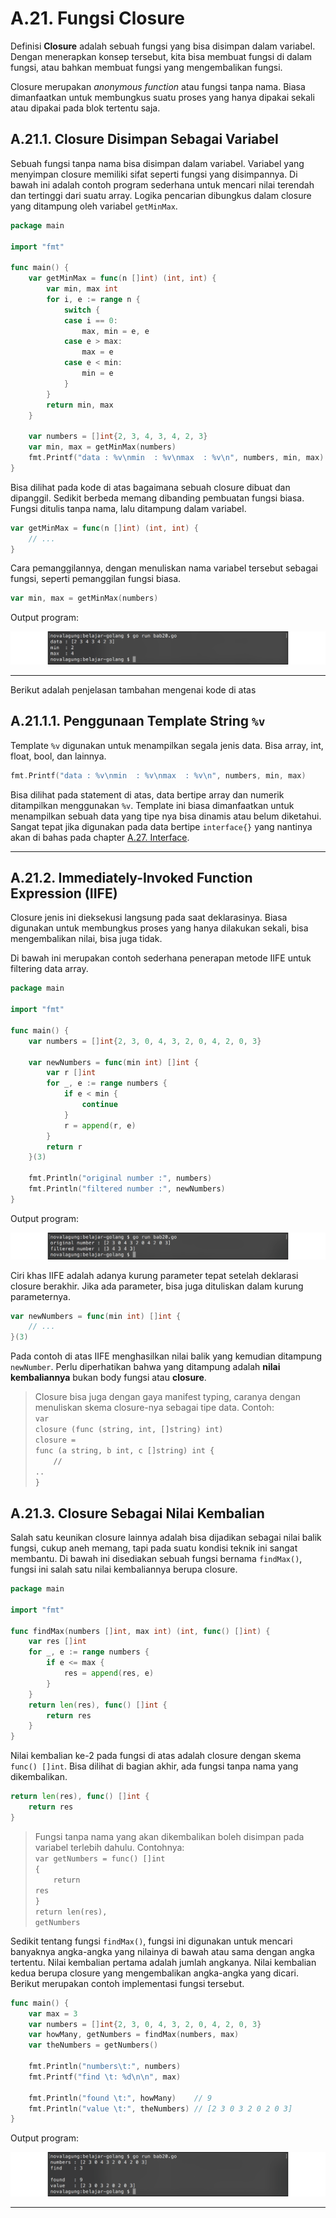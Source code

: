 # A.21. Fungsi Closure

Definisi **Closure** adalah sebuah fungsi yang bisa disimpan dalam variabel. Dengan menerapkan konsep tersebut, kita bisa membuat fungsi di dalam fungsi, atau bahkan membuat fungsi yang mengembalikan fungsi.

Closure merupakan *anonymous function* atau fungsi tanpa nama. Biasa dimanfaatkan untuk membungkus suatu proses yang hanya dipakai sekali atau dipakai pada blok tertentu saja.

## A.21.1. Closure Disimpan Sebagai Variabel

Sebuah fungsi tanpa nama bisa disimpan dalam variabel. Variabel yang menyimpan closure memiliki sifat seperti fungsi yang disimpannya. Di bawah ini adalah contoh program sederhana untuk mencari nilai terendah dan tertinggi dari suatu array. Logika pencarian dibungkus dalam closure yang ditampung oleh variabel `getMinMax`.

```go
package main

import "fmt"

func main() {
    var getMinMax = func(n []int) (int, int) {
        var min, max int
        for i, e := range n {
            switch {
            case i == 0:
                max, min = e, e
            case e > max:
                max = e
            case e < min:
                min = e
            }
        }
        return min, max
    }

    var numbers = []int{2, 3, 4, 3, 4, 2, 3}
    var min, max = getMinMax(numbers)
    fmt.Printf("data : %v\nmin  : %v\nmax  : %v\n", numbers, min, max)
}
```


Bisa dilihat pada kode di atas bagaimana sebuah closure dibuat dan dipanggil. Sedikit berbeda memang dibanding pembuatan fungsi biasa. Fungsi ditulis tanpa nama, lalu ditampung dalam variabel.

```go
var getMinMax = func(n []int) (int, int) {
    // ...
}
```

Cara pemanggilannya, dengan menuliskan nama variabel tersebut sebagai fungsi, seperti pemanggilan fungsi biasa.

```go
var min, max = getMinMax(numbers)
```

Output program:

![Penerapan closure](images/A_fungsi_closure_1_closure.png)

---

Berikut adalah penjelasan tambahan mengenai kode di atas

## A.21.1.1. Penggunaan Template String `%v`

Template `%v` digunakan untuk menampilkan segala jenis data. Bisa array, int, float, bool, dan lainnya.

```go
fmt.Printf("data : %v\nmin  : %v\nmax  : %v\n", numbers, min, max)
```

Bisa dilihat pada statement di atas, data bertipe array dan numerik ditampilkan menggunakan `%v`. Template ini biasa dimanfaatkan untuk menampilkan sebuah data yang tipe nya bisa dinamis atau belum diketahui. Sangat tepat jika digunakan pada data bertipe `interface{}` yang nantinya akan di bahas pada chapter [A.27. Interface](/A-interface.html).

---

## A.21.2. Immediately-Invoked Function Expression (IIFE)

Closure jenis ini dieksekusi langsung pada saat deklarasinya. Biasa digunakan untuk membungkus proses yang hanya dilakukan sekali, bisa mengembalikan nilai, bisa juga tidak.

Di bawah ini merupakan contoh sederhana penerapan metode IIFE untuk filtering data array.

```go
package main

import "fmt"

func main() {
    var numbers = []int{2, 3, 0, 4, 3, 2, 0, 4, 2, 0, 3}

    var newNumbers = func(min int) []int {
        var r []int
        for _, e := range numbers {
            if e < min {
                continue
            }
            r = append(r, e)
        }
        return r
    }(3)

    fmt.Println("original number :", numbers)
    fmt.Println("filtered number :", newNumbers)
}
```

Output program:

![Penerapan IIFE](images/A_fungsi_closure_2_iife.png)

Ciri khas IIFE adalah adanya kurung parameter tepat setelah deklarasi closure berakhir. Jika ada parameter, bisa juga dituliskan dalam kurung parameternya.

```go
var newNumbers = func(min int) []int {
    // ...
}(3)
```

Pada contoh di atas IIFE menghasilkan nilai balik yang kemudian ditampung `newNumber`. Perlu diperhatikan bahwa yang ditampung adalah **nilai kembaliannya** bukan body fungsi atau **closure**.

> Closure bisa juga dengan gaya manifest typing, caranya dengan menuliskan skema closure-nya sebagai tipe data. Contoh:<br /><code>var closure (func (string, int, []string) int)</code><br /><code>closure = func (a string, b int, c []string) int {</code><br /><code>&nbsp;&nbsp;&nbsp;&nbsp;// ..</code><br /><code>}</code>

## A.21.3. Closure Sebagai Nilai Kembalian

Salah satu keunikan closure lainnya adalah bisa dijadikan sebagai nilai balik fungsi, cukup aneh memang, tapi pada suatu kondisi teknik ini sangat membantu. Di bawah ini disediakan sebuah fungsi bernama `findMax()`, fungsi ini salah satu nilai kembaliannya berupa closure.

```go
package main

import "fmt"

func findMax(numbers []int, max int) (int, func() []int) {
    var res []int
    for _, e := range numbers {
        if e <= max {
            res = append(res, e)
        }
    }
    return len(res), func() []int {
        return res
    }
}
```

Nilai kembalian ke-2 pada fungsi di atas adalah closure dengan skema `func() []int`. Bisa dilihat di bagian akhir, ada fungsi tanpa nama yang dikembalikan.

```go
return len(res), func() []int {
    return res
}
```

> Fungsi tanpa nama yang akan dikembalikan boleh disimpan pada variabel terlebih dahulu. Contohnya:<br /><code>var getNumbers = func() []int {</code><br /><code>&nbsp;&nbsp;&nbsp;&nbsp;return res</code><br /><code>}</code><br /><code>return len(res), getNumbers</code>

Sedikit tentang fungsi `findMax()`, fungsi ini digunakan untuk mencari banyaknya angka-angka yang nilainya di bawah atau sama dengan angka tertentu. Nilai kembalian pertama adalah jumlah angkanya. Nilai kembalian kedua berupa closure yang mengembalikan angka-angka yang dicari. Berikut merupakan contoh implementasi fungsi tersebut.

```go
func main() {
    var max = 3
    var numbers = []int{2, 3, 0, 4, 3, 2, 0, 4, 2, 0, 3}
    var howMany, getNumbers = findMax(numbers, max)
    var theNumbers = getNumbers()

    fmt.Println("numbers\t:", numbers)
    fmt.Printf("find \t: %d\n\n", max)

    fmt.Println("found \t:", howMany)    // 9
    fmt.Println("value \t:", theNumbers) // [2 3 0 3 2 0 2 0 3]
}
```

Output program:

![Kombinasi parameter biasa dan variadic](images/A_fungsi_closure_3_combination.png)

---





